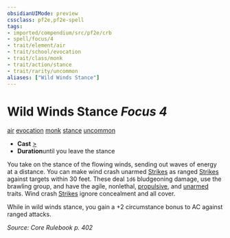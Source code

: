 ```yaml
---
obsidianUIMode: preview
cssclass: pf2e,pf2e-spell
tags:
- imported/compendium/src/pf2e/crb
- spell/focus/4
- trait/element/air
- trait/school/evocation
- trait/class/monk
- trait/action/stance
- trait/rarity/uncommon
aliases: ["Wild Winds Stance"]
---
```

# Wild Winds Stance *Focus 4*   
[air](air.md)  [evocation](evocation.md)  [monk](rules/traits/monk.md)  [stance](stance.md)  [uncommon](uncommon.md)  

- **Cast** [>](chapter-9-playing-the-game.md#Actions "Single Action") 
- **Duration**until you leave the stance

You take on the stance of the flowing winds, sending out waves of energy at a distance. You can make wind crash unarmed [Strikes](strike.md) as ranged [Strikes](strike.md) against targets within 30 feet. These deal `1d6` bludgeoning damage, use the brawling group, and have the agile, nonlethal, [propulsive](propulsive.md), and [unarmed](unarmed.md) traits. Wind crash [Strikes](strike.md) ignore concealment and all cover.

While in wild winds stance, you gain a +2 circumstance bonus to AC against ranged attacks.

*Source: Core Rulebook p. 402*
